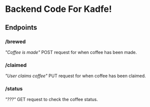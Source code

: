 # Backend Code For Kadfe!

## Endpoints

### /brewed

*"Coffee is made"*
POST request for when coffee has been made.



### /claimed
*"User claims coffee"*
PUT request for when coffee has been claimed.



### /status
*"???"*
GET request to check the coffee status.
